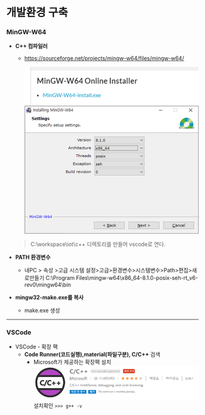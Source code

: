# 개발환경 구축

### MinGW-W64

- **C++ 컴파일러**

  - https://sourceforge.net/projects/mingw-w64/files/mingw-w64/

    ![image-20200908152231245](00.개발환경_구축.assets/image-20200908152231245.png)
![image-20200908152234876](00.개발환경_구축.assets/image-20200908152234876.png)
    
  > C:\workspace\iot\c++ 디렉토리를 만들어 vscode로 연다.
    
  
- **PATH 환경변수** 
  - 내PC > 속성 >고급 시스템 설정>고급>환경변수>시스템변수>Path>편집>새로만들기
    C:\Program Files\mingw-w64\x86_64-8.1.0-posix-seh-rt_v6-rev0\mingw64\bin



- **mingw32-make.exe를 복사**
  - make.exe 생성



------

###  VSCode

- VSCode - 확장 팩
  - **Code Runner(코드실행),material(파일구분), C/C++** 검색
    - Microsoft가 제공하는 확장팩 설치
      ![image-20200908152246797](00.개발환경_구축.assets/image-20200908152246797.png)
      설치확인  `>>> g++ -v`